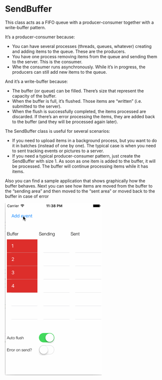 # SendBuffer

This class acts as a FIFO queue with a producer-consumer together with a write-buffer pattern.

It’s a producer-consumer because:

  - You can have several processes (threads, queues, whatever) creating and adding items to the queue. These are the producers.
  - You have one process removing items from the queue and sending them to the server. This is the consumer.
  - Whe the consumer runs asynchronously. While it’s in progress, the producers can still add new items to the queue.

And it’s a write-buffer because:

  - The buffer (or queue) can be filled. There’s size that represent the capacity of the buffer.
  - When the buffer is full, it’s flushed. Those items are “written” (i.e. submitted to the server).
  - When the flush is successfully completed, the items processed are discarded. If there’s an error processing the items, they are added back to the buffer (and they will be processed again later).

The SendBuffer class is useful for several scenarios:

  - If you need to upload items in a background process, but you want to do it in batches (instead of one by one). The typical case is when you need to sent tracking events or pictures to a server.
  - If you need a typical producer-consumer pattern, just create the SendBuffer with size 1. As soon as one item is added to the buffer, it will be processed. The buffer will continue processing items while it has items.

Also you can find a sample application that shows graphically how the buffer behaves.
Next you can see how items are moved from the buffer to the “sending area” and then moved to the “sent area” or moved back to the buffer in case of error

![Preview](Sample/preview.gif)

